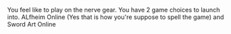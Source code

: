 You feel like to play on the nerve gear. You have 2 game choices to launch into. ALfheim Online (Yes that is how you're suppose to spell the game) and Sword Art Online


